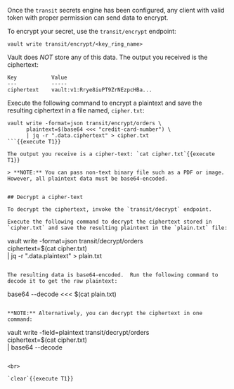 Once the `transit` secrets engine has been configured, any client with valid token with proper permission can send data to encrypt.

To encrypt your secret, use the `transit/encrypt` endpoint:

```
vault write transit/encrypt/<key_ring_name>
```

Vault does *NOT* store any of this data. The output you received is the ciphertext:

```
Key           Value
---           -----
ciphertext    vault:v1:Rrye8iuPT9ZrNEzpcHBa...
```

Execute the following command to encrypt a plaintext and save the resulting ciphertext in a file named, `cipher.txt`:

```
vault write -format=json transit/encrypt/orders \
      plaintext=$(base64 <<< "credit-card-number") \
      | jq -r ".data.ciphertext" > cipher.txt
```{{execute T1}}

The output you receive is a cipher-text: `cat cipher.txt`{{execute T1}}

> **NOTE:** You can pass non-text binary file such as a PDF or image. However, all plaintext data must be base64-encoded.


## Decrypt a cipher-text

To decrypt the ciphertext, invoke the `transit/decrypt` endpoint.

Execute the following command to decrypt the ciphertext stored in `cipher.txt` and save the resulting plaintext in the `plain.txt` file:

```
vault write -format=json transit/decrypt/orders \
      ciphertext=$(cat cipher.txt) \
      | jq -r ".data.plaintext" > plain.txt
```{{execute T1}}

The resulting data is base64-encoded.  Run the following command to decode it to get the raw plaintext:

```
base64 --decode <<< $(cat plain.txt)
```{{execute T1}}

**NOTE:** Alternatively, you can decrypt the ciphertext in one command:

```
vault write -field=plaintext transit/decrypt/orders \
      ciphertext=$(cat cipher.txt) \
      | base64 --decode
```

<br>

`clear`{{execute T1}}

